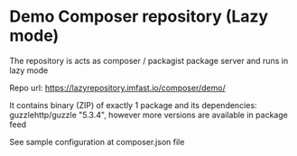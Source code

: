 # Demo Composer repository (Lazy mode)

The repository is acts as composer / packagist package server and runs in lazy mode

Repo url: https://lazyrepository.imfast.io/composer/demo/

It contains binary (ZIP) of exactly 1 package and its dependencies: guzzlehttp/guzzle "5.3.4", however more versions are available in package feed

See sample configuration at composer.json file